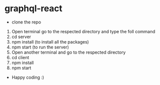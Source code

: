 # graphql-react 
* clone the repo 
1. Open terminal go to the respected directory and type the foll command
2. cd server
3. npm install  (to install all the packages)
4. npm start (to run the server)
5. Open another terminal and go to the respected directory
6. cd client
7. npm install
8. npm start
* Happy coding :) 
